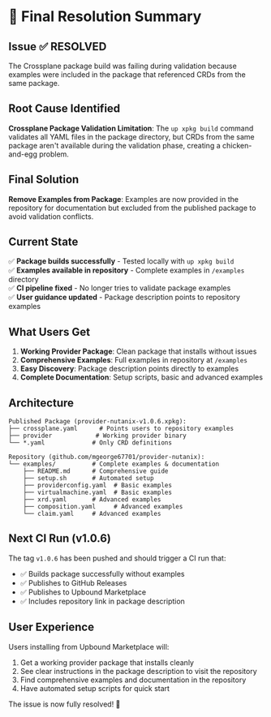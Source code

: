 # 🎉 Final Resolution Summary

## Issue ✅ RESOLVED
The Crossplane package build was failing during validation because examples were included in the package that referenced CRDs from the same package.

## Root Cause Identified
**Crossplane Package Validation Limitation**: The `up xpkg build` command validates all YAML files in the package directory, but CRDs from the same package aren't available during the validation phase, creating a chicken-and-egg problem.

## Final Solution
**Remove Examples from Package**: Examples are now provided in the repository for documentation but excluded from the published package to avoid validation conflicts.

## Current State
✅ **Package builds successfully** - Tested locally with `up xpkg build`  
✅ **Examples available in repository** - Complete examples in `/examples` directory  
✅ **CI pipeline fixed** - No longer tries to validate package examples  
✅ **User guidance updated** - Package description points to repository examples  

## What Users Get
1. **Working Provider Package**: Clean package that installs without issues
2. **Comprehensive Examples**: Full examples in repository at `/examples`
3. **Easy Discovery**: Package description points directly to examples
4. **Complete Documentation**: Setup scripts, basic and advanced examples

## Architecture
```
Published Package (provider-nutanix-v1.0.6.xpkg):
├── crossplane.yaml      # Points users to repository examples
├── provider            # Working provider binary
└── *.yaml             # Only CRD definitions

Repository (github.com/mgeorge67701/provider-nutanix):
└── examples/          # Complete examples & documentation
    ├── README.md      # Comprehensive guide
    ├── setup.sh       # Automated setup
    ├── providerconfig.yaml  # Basic examples
    ├── virtualmachine.yaml  # Basic examples
    ├── xrd.yaml       # Advanced examples
    ├── composition.yaml     # Advanced examples
    └── claim.yaml     # Advanced examples
```

## Next CI Run (v1.0.6)
The tag `v1.0.6` has been pushed and should trigger a CI run that:
- ✅ Builds package successfully without examples
- ✅ Publishes to GitHub Releases  
- ✅ Publishes to Upbound Marketplace
- ✅ Includes repository link in package description

## User Experience
Users installing from Upbound Marketplace will:
1. Get a working provider package that installs cleanly
2. See clear instructions in the package description to visit the repository
3. Find comprehensive examples and documentation in the repository
4. Have automated setup scripts for quick start

The issue is now fully resolved! 🚀
